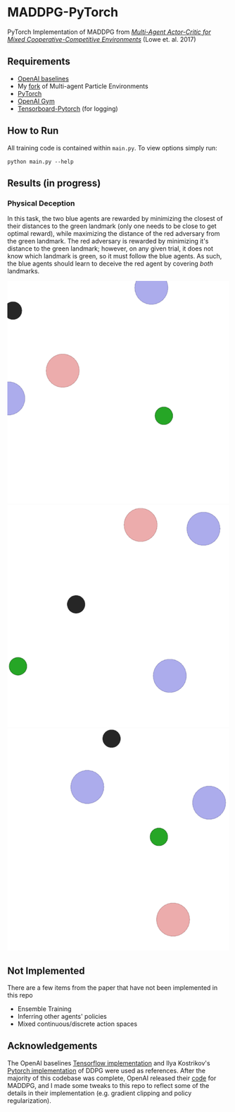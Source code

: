 # MADDPG-PyTorch
PyTorch Implementation of MADDPG from [*Multi-Agent Actor-Critic for Mixed
Cooperative-Competitive Environments*](https://arxiv.org/abs/1706.02275) (Lowe et. al. 2017)

## Requirements

* [OpenAI baselines](https://github.com/openai/baselines)
* My [fork](https://github.com/shariqiqbal2810/multiagent-particle-envs) of Multi-agent Particle Environments
* [PyTorch](http://pytorch.org/)
* [OpenAI Gym](https://github.com/openai/gym)
* [Tensorboard-Pytorch](https://github.com/lanpa/tensorboard-pytorch) (for logging)

## How to Run

All training code is contained within `main.py`. To view options simply run:

```
python main.py --help
```

## Results (in progress)

### Physical Deception

In this task, the two blue agents are rewarded by minimizing the closest of their distances to the green landmark (only one needs to be close to get optimal reward), while maximizing the distance of the red adversary from the green landmark. The red adversary is rewarded by minimizing it's distance to the green landmark; however, on any given trial, it does not know which landmark is green, so it must follow the blue agents. As such, the blue agents should learn to deceive the red agent by covering *both* landmarks.

![Physical Deception Trial 1](assets/physical_deception/1.gif?raw=true "Physical Deception Trial 1")
![Physical Deception Trial 2](assets/physical_deception/2.gif?raw=true "Physical Deception Trial 2")
![Physical Deception Trial 3](assets/physical_deception/3.gif?raw=true "Physical Deception Trial 3")

## Not Implemented

There are a few items from the paper that have not been implemented in this repo

* Ensemble Training
* Inferring other agents' policies
* Mixed continuous/discrete action spaces

## Acknowledgements

The OpenAI baselines [Tensorflow implementation](https://github.com/openai/baselines/tree/master/baselines/ddpg) and Ilya Kostrikov's [Pytorch implementation](https://github.com/ikostrikov/pytorch-ddpg-naf) of DDPG were used as references. After the majority of this codebase was complete, OpenAI released their [code](https://github.com/openai/maddpg) for MADDPG, and I made some tweaks to this repo to reflect some of the details in their implementation (e.g. gradient clipping and policy regularization).
